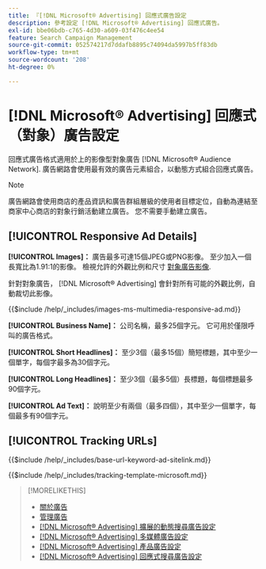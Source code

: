 ```yaml
---
title: 『[!DNL Microsoft® Advertising] 回應式廣告設定
description: 參考設定 [!DNL Microsoft® Advertising] 回應式廣告。
exl-id: bbe06bdb-c765-4d30-a609-03f476c4ee54
feature: Search Campaign Management
source-git-commit: 052574217d7ddafb8895c74094da5997b5ff83db
workflow-type: tm+mt
source-wordcount: '208'
ht-degree: 0%

---
```


# [!DNL Microsoft® Advertising] 回應式（對象）廣告設定

回應式廣告格式適用於上的影像型對象廣告 [!DNL Microsoft® Audience Network]. 廣告網路會使用最有效的廣告元素組合，以動態方式組合回應式廣告。

>[!NOTE]
>
>廣告網路會使用商店的產品資訊和廣告群組層級的使用者目標定位，自動為連結至商家中心商店的對象行銷活動建立廣告。 您不需要手動建立廣告。

## [!UICONTROL Responsive Ad Details]

**[!UICONTROL Images]：** 廣告最多可達15個JPEG或PNG影像。 至少加入一個長寬比為1.91:1的影像。 檢視允許的外觀比例和尺寸 [對象廣告影像](https://help.ads.microsoft.com/#apex/ads/en/56912/0).

針對對象廣告， [!DNL Microsoft® Advertising] 會針對所有可能的外觀比例，自動裁切此影像。

<!-- Instructions -->

{{$include /help/_includes/images-ms-multimedia-responsive-ad.md}}

**[!UICONTROL Business Name]：** 公司名稱，最多25個字元。 它可用於僅限呼叫的廣告格式。

**[!UICONTROL Short Headlines]：** 至少3個（最多15個）簡短標題，其中至少一個單字，每個字最多為30個字元。

**[!UICONTROL Long Headlines]：** 至少3個（最多5個）長標題，每個標題最多90個字元。

**[!UICONTROL Ad Text]：** 說明至少有兩個（最多四個），其中至少一個單字，每個最多有90個字元。

## [!UICONTROL Tracking URLs]

<!-- **[!UICONTROL Base URl]:** -->

{{$include /help/_includes/base-url-keyword-ad-sitelink.md}}

<!-- **[!UICONTROL Tracking Template]:** -->

{{$include /help/_includes/tracking-template-microsoft.md}}

>[!MORELIKETHIS]
>
>* [關於廣告](ad-about.md)
>* [管理廣告](ad-manage.md)
>* [[!DNL Microsoft® Advertising] 擴展的動態搜尋廣告設定](ad-settings-microsoft-dsa.md)
>* [[!DNL Microsoft® Advertising] 多媒體廣告設定](ad-settings-microsoft-multimedia.md)
>* [[!DNL Microsoft® Advertising] 產品廣告設定](ad-settings-microsoft-product.md)
>* [[!DNL Microsoft® Advertising] 回應式搜尋廣告設定](ad-settings-microsoft-rsa.md)
